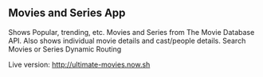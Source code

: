 ## Movies and Series App

Shows Popular, trending, etc. Movies and Series from The Movie Database API.
Also shows individual movie details and cast/people details.
Search Movies or Series
Dynamic Routing

Live version: http://ultimate-movies.now.sh